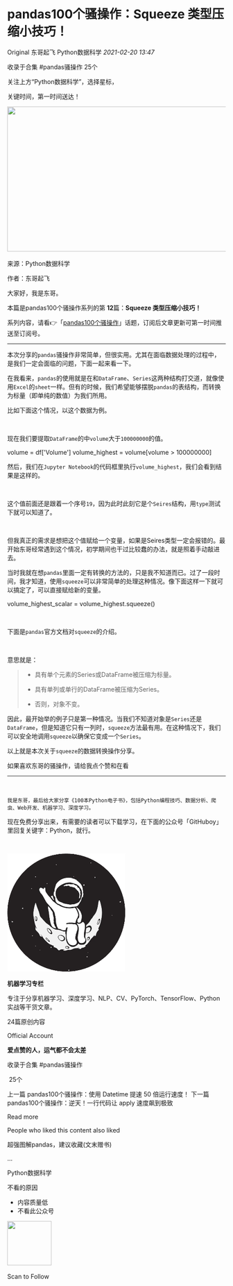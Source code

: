 # pandas100个骚操作：Squeeze 类型压缩小技巧！

<a id="copyright_logo"></a>Original 东哥起飞 <a id="profileBt"></a><a id="js_name"></a>Python数据科学 *2021-02-20 13:47*

<a id="js_article-tag-card__left"></a>收录于合集 #pandas骚操作 <a id="js_article-tag-card__right"></a>25个

关注上方“Python数据科学”，选择星标，

关键时间，第一时间送达！

<img width="657" height="334" src="../../../_resources/640_wx_fmt_png_wxfrom_5_wx_lazy__9833b2d00e3f44a49.png"/>

来源：Python数据科学

作者：东哥起飞

大家好，我是东哥。

本篇是pandas100个骚操作系列的第 **12**篇：**Squeeze 类型压缩小技巧！**

系列内容，请看👉「[pandas100个骚操作](https://mp.weixin.qq.com/mp/appmsgalbum?__biz=MzUzODYwMDAzNA==&action=getalbum&album_id=1699019347278561282#wechat_redirect)」话题，订阅后文章更新可第一时间推送至订阅号。

* * *

本次分享的`pandas`骚操作非常简单，但很实用。尤其在面临数据处理的过程中，是我们一定会面临的问题，下面一起来看一下。

在我看来，`pandas`的使用就是在和`DataFrame`、`Series`这两种结构打交道，就像使用`Excel`的`sheet`一样。但有的时候，我们希望能够摆脱`pandas`的表结构，而转换为标量（即单纯的数值）为我们所用。

比如下面这个情况，以这个数据为例。

![Image](data:image/gif;base64,iVBORw0KGgoAAAANSUhEUgAAAAEAAAABCAYAAAAfFcSJAAAADUlEQVQImWNgYGBgAAAABQABh6FO1AAAAABJRU5ErkJggg==)

现在我们要提取`DataFrame`的中`volume`大于`100000000`的值。

volume = df\['Volume'\]
volume_highest = volume\[volume > 100000000\]

然后，我们在`Jupyter Notebook`的代码框里执行`volume_highest`，我们会看到结果是这样的。

![Image](data:image/gif;base64,iVBORw0KGgoAAAANSUhEUgAAAAEAAAABCAYAAAAfFcSJAAAADUlEQVQImWNgYGBgAAAABQABh6FO1AAAAABJRU5ErkJggg==)

这个值前面还是跟着一个序号`19`，因为此时此刻它是个`Seires`结构，用`type`测试下就可以知道了。

![Image](data:image/gif;base64,iVBORw0KGgoAAAANSUhEUgAAAAEAAAABCAYAAAAfFcSJAAAADUlEQVQImWNgYGBgAAAABQABh6FO1AAAAABJRU5ErkJggg==)

但我真正的需求是想把这个值赋给一个变量，如果是Seires类型一定会报错的。最开始东哥经常遇到这个情况，初学期间也干过比较蠢的办法，就是照着手动敲进去。

当时我就在想`pandas`里面一定有转换的方法的，只是我不知道而已。过了一段时间，我才知道，使用`squeeze`可以非常简单的处理这种情况。像下面这样一下就可以搞定了，可以直接赋给新的变量。

volume\_highest\_scalar = volume_highest.squeeze()

![Image](data:image/gif;base64,iVBORw0KGgoAAAANSUhEUgAAAAEAAAABCAYAAAAfFcSJAAAADUlEQVQImWNgYGBgAAAABQABh6FO1AAAAABJRU5ErkJggg==)

下面是`pandas`官方文档对`squeeze`的介绍。

![Image](data:image/gif;base64,iVBORw0KGgoAAAANSUhEUgAAAAEAAAABCAYAAAAfFcSJAAAADUlEQVQImWNgYGBgAAAABQABh6FO1AAAAABJRU5ErkJggg==)

意思就是：

> - 具有单个元素的Series或DataFrame被压缩为标量。
>     
> - 具有单列或单行的DataFrame被压缩为Series。
>     
> - 否则，对象不变。
>     

因此，最开始举的例子只是第一种情况。当我们不知道对象是`Series`还是`DataFrame`，但是知道它只有一列时，`squeeze`方法最有用。在这种情况下，我们可以安全地调用`squeeze`以确保它变成一个`Series`。

以上就是本次关于`squeeze`的数据转换操作分享。

如果喜欢东哥的骚操作，请给我点个赞和在看![Image](data:image/gif;base64,iVBORw0KGgoAAAANSUhEUgAAAAEAAAABCAYAAAAfFcSJAAAADUlEQVQImWNgYGBgAAAABQABh6FO1AAAAABJRU5ErkJggg==)

* * *

```


我是东哥，最后给大家分享《100本Python电子书》，包括Python编程技巧、数据分析、爬虫、Web开发、机器学习、深度学习。

```


现在免费分享出来，有需要的读者可以下载学习，在下面的公众号「GitHuboy」里回复关键字：Python，就行。


```


```

![](../../../_resources/0_wx_fmt_png_e375291b9f5e4992bf6a589ec00e599f.png)

**机器学习专栏**

专注于分享机器学习、深度学习、NLP、CV、PyTorch、TensorFlow、Python实战等干货文章。

<a id="js_profile_article"></a>24篇原创内容

Official Account

**爱点赞的人，运气都不会太差![Image](data:image/gif;base64,iVBORw0KGgoAAAANSUhEUgAAAAEAAAABCAYAAAAfFcSJAAAADUlEQVQImWNgYGBgAAAABQABh6FO1AAAAABJRU5ErkJggg==)**

收录于合集 #<a id="js_album_keep_read_title"></a>pandas骚操作

 <a id="js_album_keep_read_size"></a>25个

<a id="js_album_prev"></a>上一篇 <a id="js_album_keep_read_pre_title"></a>pandas100个骚操作：使用 Datetime 提速 50 倍运行速度！ <a id="js_album_next"></a>下一篇 <a id="js_album_keep_read_next_title"></a>pandas100个骚操作：逆天！一行代码让 apply 速度飙到极致

<a id="js_view_source"></a>Read more

People who liked this content also liked

超强图解pandas，建议收藏(文末赠书)

...

Python数据科学

不看的原因

- 内容质量低
- 不看此公众号

<img width="102" height="102" src="../../../_resources/qrcode_scene_10000004_size_102___e8b9ca9a232d45109.bmp"/>

Scan to Follow
